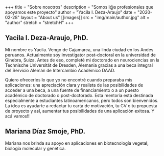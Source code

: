 +++
title = "Sobre nosotros"
description = "Somos l@s profesionales que apoyamos  este proyecto"
author = "Yacila I. Deza-Araujo"
date = "2020-02-28"
layout = "About us"
[[images]]
  src = "img/main/author.jpg"
  alt = "author"
  stretch = "stretchH"
+++

## Yacila I. Deza-Araujo,  PhD.

Mi nombre es Yacila. Vengo de Cajamarca, una linda ciudad en los Andes peruanos. Actualmente soy investigator post-doctoral en la universidad de Ginebra, Suiza. Antes de eso, complet&eacute; mi doctorado en neurociencias en la Technische Universit&auml;t de Dresden, Alemania gracias a una beca integral del Servicio Alem&aacute;n de Intercambio Acad&eacute;mico DAAD.

Quiero ofrecerles lo que yo no encontr&eacute; cuando preparaba mis aplicaciones: una apreciaci&oacute;n clara y realista de las posibilidades de acceder a una beca, a una fuente de financiamiento o a un puesto acad&eacute;mico de doctorado  o post-doctorado. Esta mentor&iacute;a est&aacute; destinada especialmente a estudiantes latinoamericanos, pero todos son bienvenidos. La idea es ayudarte a redactar tu carta de motivaci&oacute;n, tu CV o tu propuesta de proyecto y as&iacute;, aumentar tus posibilidades de una aplicaci&oacute;n exitosa. 
Y ac&aacute; vamos!!




## Mariana D&iacute;az Smoje, PhD.

Mariana nos brinda su apoyo en aplicaciones en biotecnolog&iacute;a vegetal, biolog&iacute;a molecular y gen&eacute;tica.



